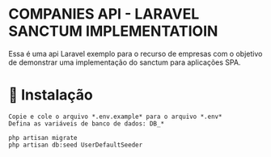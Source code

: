 # COMPANIES API - LARAVEL SANCTUM IMPLEMENTATIOIN
Essa é uma api Laravel exemplo para o recurso de empresas com o objetivo de demonstrar uma implementação do sanctum para aplicações SPA.

# 🔧 Instalação
```
Copie e cole o arquivo *.env.example* para o arquivo *.env*
Defina as variáveis de banco de dados: DB_*

php artisan migrate
php artisan db:seed UserDefaultSeeder
```

